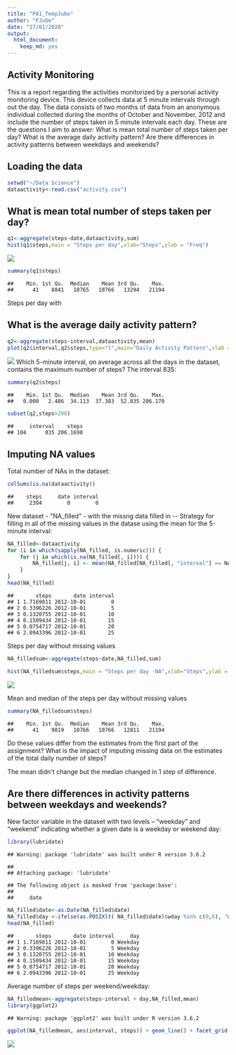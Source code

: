 ```yaml
---
title: "PA1_TempJube"
author: "FJube"
date: "27/01/2020"
output: 
  html_document: 
    keep_md: yes
---
```



## Activity Monitoring
This is a report regarding the activities monitorized by a personal activity monitoring device. This device collects data at 5 minute intervals through out the day. The data consists of two months of data from an anonymous individual collected during the months of October and November, 2012 and include the number of steps taken in 5 minute intervals each day.
These are the questions I aim to answer: 
What is mean total number of steps taken per day? 
What is the average daily activity pattern? 
Are there differences in activity patterns between weekdays and weekends?

## Loading the data

```r
setwd("~/Data Science")
dataactivity<-read.csv("activity.csv")
```


## What is mean total number of steps taken per day? 

```r
q1<-aggregate(steps~date,dataactivity,sum)
hist(q1$steps,main = "Steps per day",xlab="Steps",ylab = "Freq")
```

![](PA1_tempjube_files/figure-html/hist-1.png)<!-- -->

```r
summary(q1$steps)
```

```
##    Min. 1st Qu.  Median    Mean 3rd Qu.    Max. 
##      41    8841   10765   10766   13294   21194
```
Steps per day with
## What is the average daily activity pattern?

```r
q2<-aggregate(steps~interval,dataactivity,mean)
plot(q2$interval,q2$steps,type="l",main="Daily Activity Pattern",xlab = "Interval",ylab = "Average Steps")
```

![](PA1_tempjube_files/figure-html/plot-1.png)<!-- -->
Which 5-minute interval, on average across all the days in the dataset, contains the maximum number of steps? 
The interval 835:

```r
summary(q2$steps)
```

```
##    Min. 1st Qu.  Median    Mean 3rd Qu.    Max. 
##   0.000   2.486  34.113  37.383  52.835 206.170
```

```r
subset(q2,steps>206)
```

```
##     interval    steps
## 104      835 206.1698
```
## Imputing NA values
Total number of NAs in the dataset:

```r
colSums(is.na(dataactivity))
```

```
##    steps     date interval 
##     2304        0        0
```
New dataset - "NA_filled" - with the missng data filled in -- Strategy for filling in all of the missing values in the datase using the mean for the 5-minute interval:

```r
NA_filled<-dataactivity
for (i in which(sapply(NA_filled, is.numeric))) {
    for (j in which(is.na(NA_filled[, i]))) {
        NA_filled[j, i] <- mean(NA_filled[NA_filled[, "interval"] == NA_filled[j, "interval"], i],  na.rm = TRUE)
    }
}
head(NA_filled)
```

```
##       steps       date interval
## 1 1.7169811 2012-10-01        0
## 2 0.3396226 2012-10-01        5
## 3 0.1320755 2012-10-01       10
## 4 0.1509434 2012-10-01       15
## 5 0.0754717 2012-10-01       20
## 6 2.0943396 2012-10-01       25
```

Steps per day without missing values

```r
NA_filledsum<-aggregate(steps~date,NA_filled,sum)

hist(NA_filledsum$steps,main = "Steps per day -NA",xlab="Steps",ylab = "Freq")
```

![](PA1_tempjube_files/figure-html/nona-1.png)<!-- -->

Mean and median of the steps per day without missing values

```r
summary(NA_filledsum$steps)
```

```
##    Min. 1st Qu.  Median    Mean 3rd Qu.    Max. 
##      41    9819   10766   10766   12811   21194
```

 Do these values differ from the estimates from the first part of the assignment? What is the impact of imputing missing data on the estimates of the total daily number of steps?

The mean didn't change but the median changed in 1 step of difference.

## Are there differences in activity patterns between weekdays and weekends?
 New factor variable in the dataset with two levels – “weekday” and “weekend” indicating whether a given date is a weekday or weekend day:

```r
library(lubridate)
```

```
## Warning: package 'lubridate' was built under R version 3.6.2
```

```
## 
## Attaching package: 'lubridate'
```

```
## The following object is masked from 'package:base':
## 
##     date
```

```r
NA_filled$date<-as.Date(NA_filled$date)
NA_filled$day <-ifelse(as.POSIXlt( NA_filled$date)$wday %in% c(0,6), "Weekend", "Weekday")
head(NA_filled)
```

```
##       steps       date interval     day
## 1 1.7169811 2012-10-01        0 Weekday
## 2 0.3396226 2012-10-01        5 Weekday
## 3 0.1320755 2012-10-01       10 Weekday
## 4 0.1509434 2012-10-01       15 Weekday
## 5 0.0754717 2012-10-01       20 Weekday
## 6 2.0943396 2012-10-01       25 Weekday
```
Average number of steps per weekend/weekday:

```r
NA_filledmean<-aggregate(steps~interval + day,NA_filled,mean)
library(ggplot2)
```

```
## Warning: package 'ggplot2' was built under R version 3.6.2
```

```r
ggplot(NA_filledmean, aes(interval, steps)) + geom_line() + facet_grid(day ~ .) + xlab("interval") + ylab("number of steps")
```

![](PA1_tempjube_files/figure-html/plot4-1.png)<!-- -->


## 

